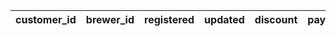 | customer\_id | brewer\_id | registered | updated | discount | payment |
| :--- | :--- | :--- | :--- | :--- | :--- |

